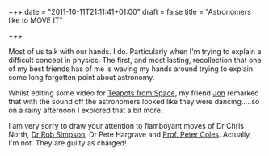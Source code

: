+++
date = "2011-10-11T21:11:41+01:00"
draft = false
title = "Astronomers like to MOVE IT"

+++

<p>Most of us talk with our hands. I do. Particularly when I'm trying to explain a difficult concept in physics. The first, and most lasting, recollection that one of my best friends has of me is waving my hands around trying to explain some long forgotten point about astronomy.</p>

<p>Whilst editing some video for <a href="http://lcogt.net/teapotsfromspace">Teapots from Space</a>, my friend <a href="http://jyardley.co.uk">Jon</a> remarked that with the sound off the astronomers looked like they were dancing.....so on a rainy afternoon I explored that a bit more.</p>

<p>I am very sorry to draw your attention to flamboyant moves of Dr Chris North, <a href="http://orbitingfrog.com">Dr Rob Simpson</a>, Dr Pete Hargrave and <a href="http://telescoper.wordpress.com">Prof. Peter Coles</a>. Actually, I'm not. They are guilty as charged!</p>